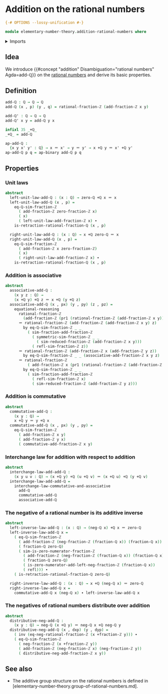 # Addition on the rational numbers

```agda
{-# OPTIONS --lossy-unification #-}

module elementary-number-theory.addition-rational-numbers where
```

<details><summary>Imports</summary>

```agda
open import elementary-number-theory.addition-integer-fractions
open import elementary-number-theory.integer-fractions
open import elementary-number-theory.rational-numbers
open import elementary-number-theory.reduced-integer-fractions

open import foundation.action-on-identifications-binary-functions
open import foundation.action-on-identifications-functions
open import foundation.dependent-pair-types
open import foundation.identity-types
open import foundation.interchange-law
```

</details>

## Idea

We introduce
{{#concept "addition" Disambiguation="rational numbers" Agda=add-ℚ}} on the
[rational numbers](elementary-number-theory.rational-numbers.md) and derive its
basic properties.

## Definition

```agda
add-ℚ : ℚ → ℚ → ℚ
add-ℚ (x , p) (y , q) = rational-fraction-ℤ (add-fraction-ℤ x y)

add-ℚ' : ℚ → ℚ → ℚ
add-ℚ' x y = add-ℚ y x

infixl 35 _+ℚ_
_+ℚ_ = add-ℚ

ap-add-ℚ :
  {x y x' y' : ℚ} → x ＝ x' → y ＝ y' → x +ℚ y ＝ x' +ℚ y'
ap-add-ℚ p q = ap-binary add-ℚ p q
```

## Properties

### Unit laws

```agda
abstract
  left-unit-law-add-ℚ : (x : ℚ) → zero-ℚ +ℚ x ＝ x
  left-unit-law-add-ℚ (x , p) =
    eq-ℚ-sim-fraction-ℤ
      ( add-fraction-ℤ zero-fraction-ℤ x)
      ( x)
      ( left-unit-law-add-fraction-ℤ x) ∙
    is-retraction-rational-fraction-ℚ (x , p)

  right-unit-law-add-ℚ : (x : ℚ) → x +ℚ zero-ℚ ＝ x
  right-unit-law-add-ℚ (x , p) =
    eq-ℚ-sim-fraction-ℤ
      ( add-fraction-ℤ x zero-fraction-ℤ)
      ( x)
      ( right-unit-law-add-fraction-ℤ x) ∙
    is-retraction-rational-fraction-ℚ (x , p)
```

### Addition is associative

```agda
abstract
  associative-add-ℚ :
    (x y z : ℚ) →
    (x +ℚ y) +ℚ z ＝ x +ℚ (y +ℚ z)
  associative-add-ℚ (x , px) (y , py) (z , pz) =
    equational-reasoning
      rational-fraction-ℤ
        (add-fraction-ℤ (pr1 (rational-fraction-ℤ (add-fraction-ℤ x y))) z)
      ＝ rational-fraction-ℤ (add-fraction-ℤ (add-fraction-ℤ x y) z)
        by eq-ℚ-sim-fraction-ℤ _ _
          ( sim-fraction-add-fraction-ℤ
            ( symmetric-sim-fraction-ℤ _ _
              ( sim-reduced-fraction-ℤ (add-fraction-ℤ x y)))
            ( refl-sim-fraction-ℤ z))
      ＝ rational-fraction-ℤ (add-fraction-ℤ x (add-fraction-ℤ y z))
        by eq-ℚ-sim-fraction-ℤ _ _ (associative-add-fraction-ℤ x y z)
      ＝ rational-fraction-ℤ
          ( add-fraction-ℤ x (pr1 (rational-fraction-ℤ (add-fraction-ℤ y z))))
        by eq-ℚ-sim-fraction-ℤ _ _
          ( sim-fraction-add-fraction-ℤ
            ( refl-sim-fraction-ℤ x)
            ( sim-reduced-fraction-ℤ (add-fraction-ℤ y z)))
```

### Addition is commutative

```agda
abstract
  commutative-add-ℚ :
    (x y : ℚ) →
    x +ℚ y ＝ y +ℚ x
  commutative-add-ℚ (x , px) (y , py) =
    eq-ℚ-sim-fraction-ℤ
      ( add-fraction-ℤ x y)
      ( add-fraction-ℤ y x)
      ( commutative-add-fraction-ℤ x y)
```

### Interchange law for addition with respect to addition

```agda
abstract
  interchange-law-add-add-ℚ :
    (x y u v : ℚ) → (x +ℚ y) +ℚ (u +ℚ v) ＝ (x +ℚ u) +ℚ (y +ℚ v)
  interchange-law-add-add-ℚ =
    interchange-law-commutative-and-associative
      add-ℚ
      commutative-add-ℚ
      associative-add-ℚ
```

### The negative of a rational number is its additive inverse

```agda
abstract
  left-inverse-law-add-ℚ : (x : ℚ) → (neg-ℚ x) +ℚ x ＝ zero-ℚ
  left-inverse-law-add-ℚ x =
    ( eq-ℚ-sim-fraction-ℤ
      ( add-fraction-ℤ (neg-fraction-ℤ (fraction-ℚ x)) (fraction-ℚ x))
      ( fraction-ℚ zero-ℚ)
      ( sim-is-zero-numerator-fraction-ℤ
        ( add-fraction-ℤ (neg-fraction-ℤ (fraction-ℚ x)) (fraction-ℚ x))
        ( fraction-ℚ zero-ℚ)
        ( is-zero-numerator-add-left-neg-fraction-ℤ (fraction-ℚ x))
        ( refl))) ∙
    ( is-retraction-rational-fraction-ℚ zero-ℚ)

  right-inverse-law-add-ℚ : (x : ℚ) → x +ℚ (neg-ℚ x) ＝ zero-ℚ
  right-inverse-law-add-ℚ x =
    commutative-add-ℚ x (neg-ℚ x) ∙ left-inverse-law-add-ℚ x
```

### The negatives of rational numbers distribute over addition

```agda
abstract
  distributive-neg-add-ℚ :
    (x y : ℚ) → neg-ℚ (x +ℚ y) ＝ neg-ℚ x +ℚ neg-ℚ y
  distributive-neg-add-ℚ (x , dxp) (y , dyp) =
    ( inv (eq-neg-rational-fraction-ℤ (x +fraction-ℤ y))) ∙
    ( eq-ℚ-sim-fraction-ℤ
      ( neg-fraction-ℤ (x +fraction-ℤ y))
      ( add-fraction-ℤ (neg-fraction-ℤ x) (neg-fraction-ℤ y))
      ( distributive-neg-add-fraction-ℤ x y))
```

## See also

- The additive group structure on the rational numbers is defined in
  [elementary-number-theory.group-of-rational-numbers.md].
